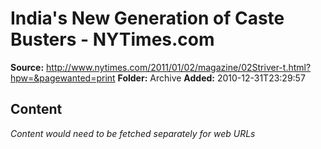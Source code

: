 # India's New Generation of Caste Busters - NYTimes.com

**Source:** http://www.nytimes.com/2011/01/02/magazine/02Striver-t.html?hpw=&pagewanted=print
**Folder:** Archive
**Added:** 2010-12-31T23:29:57




## Content
*Content would need to be fetched separately for web URLs*
